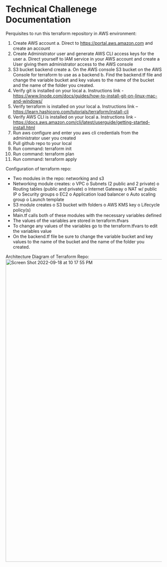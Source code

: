 # Technical Challenege Documentation 

Perquisites to run this terraform repository in AWS environment:

1.	Create AWS account 
    a.	Direct to https://portal.aws.amazon.com and create an account 
2.	Create Administrator user and generate AWS CLI access keys for the user 
    a.	Direct yourself to IAM service in your AWS account and create a User giving them administrator access to the AWS console
3.	S3 bucket backend create 
    a.	On the AWS console S3 bucket on the AWS Console for terraform to use as a backend 
    b.	Find the backend.tf file and change the variable bucket and key values to the name of the bucket and the name of the folder you created. 
4.	Verify git is installed on your local 
    a.	Instructions link - https://www.linode.com/docs/guides/how-to-install-git-on-linux-mac-and-windows/ 
5.	Verify terraform is installed on your local 
    a.	Instructions link – https://learn.hashicorp.com/tutorials/terraform/install-cli 
6.	Verify AWS CLI is installed on your local 
    a.	Instructions link - https://docs.aws.amazon.com/cli/latest/userguide/getting-started-install.html
7.	Run aws configure and enter you aws cli credentials from the administrator user you created
8.	Pull github repo to your local 
9.	Run command: terraform init 
10.	Run command: terraform plan
11.	Run command: terraform apply 

Configuration of terraform repo:

-	Two modules in the repo: networking and s3
-	Networking module creates:
    o	VPC
    o	Subnets (2 public and 2 private) 
    o	Routing tables (public and private) 
    o	Internet Gateway
    o	NAT w/ public IP
    o	Security groups
    o	EC2
    o	Application load balancer
    o	Auto scaling group
    o	Launch template 
-	S3 module creates
    o	S3 bucket with folders
    o	AWS KMS key
    o	Lifecycle policy(s)
-	Main.tf calls both of these modules with the necessary variables defined 
-	The values of the variables are stored in terraform.tfvars 
-	To change any values of the variables go to the terraform.tfvars to edit the variables value 
-	On the backend.tf file be sure to change the variable bucket and key values to the name of the bucket and the name of the folder you created.

Architecture Diagram of Terraform Repo:
<img width="975" alt="Screen Shot 2022-09-18 at 10 17 55 PM" src="https://user-images.githubusercontent.com/56840177/190953745-7e7d46f3-4135-43c5-9431-91d986b866e5.png">

